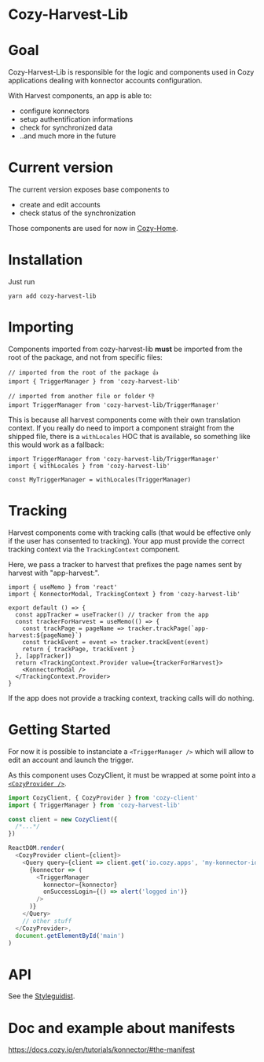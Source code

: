 # Cozy-Harvest-Lib

# Goal

Cozy-Harvest-Lib is responsible for the logic and components used in Cozy applications dealing with konnector accounts configuration.

With Harvest components, an app is able to:

- configure konnectors
- setup authentification informations
- check for synchronized data
- ..and much more in the future

# Current version

The current version exposes base components to

- create and edit accounts
- check status of the synchronization

Those components are used for now in [Cozy-Home](https://github.com/cozy/cozy-home).

# Installation

Just run

```
yarn add cozy-harvest-lib
```

# Importing

Components imported from cozy-harvest-lib **must** be imported from the root of the package, and not from specific files:

```
// imported from the root of the package 👍
import { TriggerManager } from 'cozy-harvest-lib'

// imported from another file or folder 👎
import TriggerManager from 'cozy-harvest-lib/TriggerManager'
```

This is because all harvest components come with their own translation context. If you really do need to import a component straight from the shipped file, there is a `withLocales` HOC that is available, so something like this would work as a fallback:

```
import TriggerManager from 'cozy-harvest-lib/TriggerManager'
import { withLocales } from 'cozy-harvest-lib'

const MyTriggerManager = withLocales(TriggerManager)
```

# Tracking

Harvest components come with tracking calls (that would be effective only if the
user has consented to tracking). Your app must provide the correct tracking
context via the `TrackingContext` component.

Here, we pass a tracker to harvest that prefixes the page names sent by harvest
with "app-harvest:".

```
import { useMemo } from 'react'
import { KonnectorModal, TrackingContext } from 'cozy-harvest-lib'

export default () => {
  const appTracker = useTracker() // tracker from the app
  const trackerForHarvest = useMemo(() => {
    const trackPage = pageName => tracker.trackPage(`app-harvest:${pageName}`)
    const trackEvent = event => tracker.trackEvent(event)
    return { trackPage, trackEvent }
  }, [appTracker])
  return <TrackingContext.Provider value={trackerForHarvest}>
    <KonnectorModal />
  </TrackingContext.Provider>
}
```

If the app does not provide a tracking context, tracking calls will do nothing.

# Getting Started

For now it is possible to instanciate a `<TriggerManager />` which will allow to edit an account and launch the trigger.

As this component uses CozyClient, it must be wrapped at some point into a [`<CozyProvider />`](https://github.com/cozy/cozy-client/blob/master/docs/getting-started.md#wrapping-the-app-in-a-cozyprovider).

```js
import CozyClient, { CozyProvider } from 'cozy-client'
import { TriggerManager } from 'cozy-harvest-lib'

const client = new CozyClient({
  /*...*/
})

ReactDOM.render(
  <CozyProvider client={client}>
    <Query query={client => client.get('io.cozy.apps', 'my-konnector-id')}>
      {konnector => (
        <TriggerManager
          konnector={konnector}
          onSuccessLogin={() => alert('logged in')}
        />
      )}
    </Query>
    // other stuff
  </CozyProvider>,
  document.getElementById('main')
)
```

# API

See the [Styleguidist](https://docs.cozy.io/cozy-libs/cozy-harvest-lib/).

# Doc and example about manifests

https://docs.cozy.io/en/tutorials/konnector/#the-manifest
